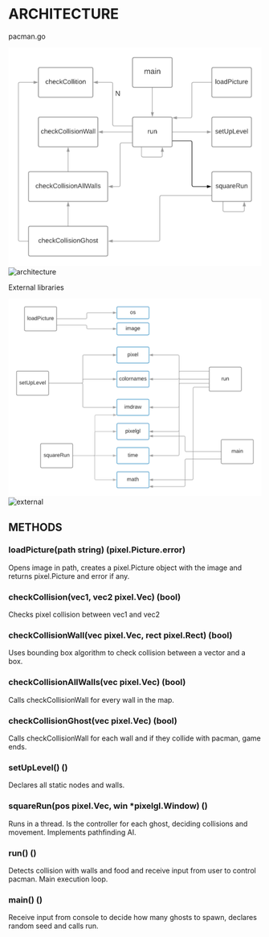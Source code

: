 # ARCHITECTURE

pacman.go

![](challenges/pacman/architecture.png)
![architecture](https://user-images.githubusercontent.com/20958670/57717062-fcee3e80-763f-11e9-99d2-77ae329cd925.png)

External libraries

![](challenges/pacman/external.png)
![external](https://user-images.githubusercontent.com/20958670/57717123-20b18480-7640-11e9-827b-1040db1aecbb.png)


## METHODS
### loadPicture(path string) (pixel.Picture.error)
Opens image in path, creates a pixel.Picture object with the image and returns pixel.Picture and error if any.

### checkCollision(vec1, vec2 pixel.Vec) (bool)
Checks pixel collision between vec1 and vec2

### checkCollisionWall(vec pixel.Vec, rect pixel.Rect) (bool) 
Uses bounding box algorithm to check collision between a vector and a box.

### checkCollisionAllWalls(vec pixel.Vec) (bool)
Calls checkCollisionWall for every wall in the map.

### checkCollisionGhost(vec pixel.Vec) (bool)
Calls checkCollisionWall for each wall and if they collide with pacman, game ends.

### setUpLevel() ()
Declares all static nodes and walls.

### squareRun(pos pixel.Vec, win *pixelgl.Window) ()
Runs in a thread. Is the controller for each ghost, deciding collisions and movement. Implements pathfinding AI.

### run() ()
Detects collision with walls and food and receive input from user to control pacman. Main execution loop.

### main() ()
Receive input from console to decide how many ghosts to spawn, declares random seed and calls run.
